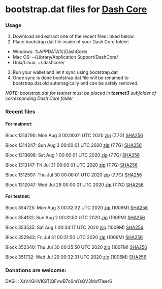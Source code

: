 # bootstrap.dat files for [Dash Core](https://github.com/dashpay/dash)

### Usage

1. Download and extract one of the recent files linked below.
2. Place bootstrap.dat file inside of your Dash Core folder:
 - Windows: %APPDATA%\DashCore\
 - Mac OS: ~/Library/Application Support/DashCore/
 - Unix/Linux: ~/.dashcore/
3. Run your wallet and let it sync using bootstrap.dat
4. Once sync is done bootstrap.dat file will be renamed to bootstrap.dat.old automagically and can be safely removed.

_NOTE: bootstrap.dat for testnet must be placed in **testnet3** subfolder of corresponding Dash Core folder_

### Recent files

#### For mainnet:

Block 1314790: Mon Aug  3 00:00:01 UTC 2020 [zip](https://dash-bootstrap.ams3.digitaloceanspaces.com/mainnet/2020-08-03/bootstrap.dat.zip) (7.7G) [SHA256](https://dash-bootstrap.ams3.digitaloceanspaces.com/mainnet/2020-08-03/sha256.txt)

Block 1314247: Sun Aug  2 00:00:01 UTC 2020 [zip](https://dash-bootstrap.ams3.digitaloceanspaces.com/mainnet/2020-08-02/bootstrap.dat.zip) (7.7G) [SHA256](https://dash-bootstrap.ams3.digitaloceanspaces.com/mainnet/2020-08-02/sha256.txt)

Block 1313698: Sat Aug  1 00:00:01 UTC 2020 [zip](https://dash-bootstrap.ams3.digitaloceanspaces.com/mainnet/2020-08-01/bootstrap.dat.zip) (7.7G) [SHA256](https://dash-bootstrap.ams3.digitaloceanspaces.com/mainnet/2020-08-01/sha256.txt)

Block 1313147: Fri Jul 31 00:00:01 UTC 2020 [zip](https://dash-bootstrap.ams3.digitaloceanspaces.com/mainnet/2020-07-31/bootstrap.dat.zip) (7.7G) [SHA256](https://dash-bootstrap.ams3.digitaloceanspaces.com/mainnet/2020-07-31/sha256.txt)

Block 1312597: Thu Jul 30 00:00:01 UTC 2020 [zip](https://dash-bootstrap.ams3.digitaloceanspaces.com/mainnet/2020-07-30/bootstrap.dat.zip) (7.7G) [SHA256](https://dash-bootstrap.ams3.digitaloceanspaces.com/mainnet/2020-07-30/sha256.txt)

Block 1312047: Wed Jul 29 00:00:01 UTC 2020 [zip](https://dash-bootstrap.ams3.digitaloceanspaces.com/mainnet/2020-07-29/bootstrap.dat.zip) (7.7G) [SHA256](https://dash-bootstrap.ams3.digitaloceanspaces.com/mainnet/2020-07-29/sha256.txt)


#### For testnet:

Block 354725: Mon Aug  3 00:32:32 UTC 2020 [zip](https://dash-bootstrap.ams3.digitaloceanspaces.com/testnet/2020-08-03/bootstrap.dat.zip) (1009M) [SHA256](https://dash-bootstrap.ams3.digitaloceanspaces.com/testnet/2020-08-03/sha256.txt)

Block 354132: Sun Aug  2 00:31:50 UTC 2020 [zip](https://dash-bootstrap.ams3.digitaloceanspaces.com/testnet/2020-08-02/bootstrap.dat.zip) (1009M) [SHA256](https://dash-bootstrap.ams3.digitaloceanspaces.com/testnet/2020-08-02/sha256.txt)

Block 353535: Sat Aug  1 00:34:17 UTC 2020 [zip](https://dash-bootstrap.ams3.digitaloceanspaces.com/testnet/2020-08-01/bootstrap.dat.zip) (1009M) [SHA256](https://dash-bootstrap.ams3.digitaloceanspaces.com/testnet/2020-08-01/sha256.txt)

Block 352943: Fri Jul 31 00:31:50 UTC 2020 [zip](https://dash-bootstrap.ams3.digitaloceanspaces.com/testnet/2020-07-31/bootstrap.dat.zip) (1009M) [SHA256](https://dash-bootstrap.ams3.digitaloceanspaces.com/testnet/2020-07-31/sha256.txt)

Block 352340: Thu Jul 30 00:35:50 UTC 2020 [zip](https://dash-bootstrap.ams3.digitaloceanspaces.com/testnet/2020-07-30/bootstrap.dat.zip) (1007M) [SHA256](https://dash-bootstrap.ams3.digitaloceanspaces.com/testnet/2020-07-30/sha256.txt)

Block 351732: Wed Jul 29 00:32:31 UTC 2020 [zip](https://dash-bootstrap.ams3.digitaloceanspaces.com/testnet/2020-07-29/bootstrap.dat.zip) (1005M) [SHA256](https://dash-bootstrap.ams3.digitaloceanspaces.com/testnet/2020-07-29/sha256.txt)


### Donations are welcome:

DASH: XsV4GHVKGTjQFvwB7c6mYsGV3Mxf7iser6
